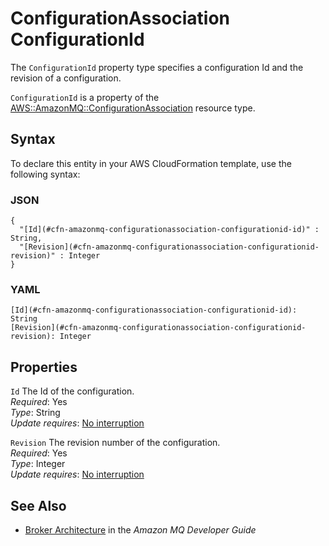 # ConfigurationAssociation ConfigurationId<a name="aws-properties-amazonmq-configurationassociation-configurationid"></a>

<a name="aws-properties-amazonmq-configurationassociation-configurationid-description"></a>The `ConfigurationId` property type specifies a configuration Id and the revision of a configuration\.

<a name="aws-properties-amazonmq-configurationassociation-configurationid-inheritance"></a> `ConfigurationId` is a property of the [AWS::AmazonMQ::ConfigurationAssociation](aws-resource-amazonmq-configurationassociation.md) resource type\.

## Syntax<a name="aws-properties-amazonmq-configurationassociation-configurationid-syntax"></a>

To declare this entity in your AWS CloudFormation template, use the following syntax:

### JSON<a name="aws-properties-amazonmq-configurationassociation-configurationid-syntax.json"></a>

```
{
  "[Id](#cfn-amazonmq-configurationassociation-configurationid-id)" : String,
  "[Revision](#cfn-amazonmq-configurationassociation-configurationid-revision)" : Integer
}
```

### YAML<a name="aws-properties-amazonmq-configurationassociation-configurationid-syntax.yaml"></a>

```
[Id](#cfn-amazonmq-configurationassociation-configurationid-id): String
[Revision](#cfn-amazonmq-configurationassociation-configurationid-revision): Integer
```

## Properties<a name="aws-properties-amazonmq-configurationassociation-configurationid-properties"></a>

`Id`  <a name="cfn-amazonmq-configurationassociation-configurationid-id"></a>
The Id of the configuration\.  
 *Required*: Yes  
 *Type*: String  
 *Update requires*: [No interruption](using-cfn-updating-stacks-update-behaviors.md#update-no-interrupt) 

`Revision`  <a name="cfn-amazonmq-configurationassociation-configurationid-revision"></a>
The revision number of the configuration\.  
 *Required*: Yes  
 *Type*: Integer  
 *Update requires*: [No interruption](using-cfn-updating-stacks-update-behaviors.md#update-no-interrupt) 

## See Also<a name="aws-properties-amazonmq-configurationassociation-configurationid-seealso"></a>
+ [Broker Architecture](https://docs.aws.amazon.com/amazon-mq/latest/developer-guide/amazon-mq-broker-architecture.html) in the *Amazon MQ Developer Guide*
